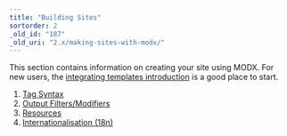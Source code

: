 ```yaml
---
title: "Building Sites"
sortorder: 2
_old_id: "187"
_old_uri: "2.x/making-sites-with-modx/"
---
```


This section contains information on creating your site using MODX. For new users, the [integrating templates introduction](building-sites/integrating-templates) is a good place to start.

1. [Tag Syntax](building-sites/tag-syntax)
2. [Output Filters/Modifiers](building-sites/tag-syntax/output-filters)
3. [Resources](building-sites/resources)
4. [Internationalisation (18n)](building-sites/i18n)
